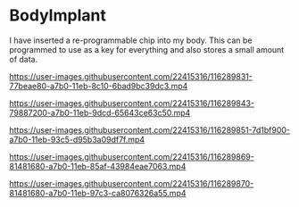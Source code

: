 # BodyImplant
I have inserted a re-programmable chip into my body.
This can be programmed to use as a key for everything and also stores a small amount of data.


https://user-images.githubusercontent.com/22415316/116289831-77beae80-a7b0-11eb-8c10-6bad9bc39dc3.mp4


https://user-images.githubusercontent.com/22415316/116289843-79887200-a7b0-11eb-9dcd-65643ce63c50.mp4


https://user-images.githubusercontent.com/22415316/116289851-7d1bf900-a7b0-11eb-93c5-d95b3a09df7f.mp4


https://user-images.githubusercontent.com/22415316/116289869-81481680-a7b0-11eb-85af-43984eae7063.mp4


https://user-images.githubusercontent.com/22415316/116289870-81481680-a7b0-11eb-97c3-ca8076326a55.mp4


